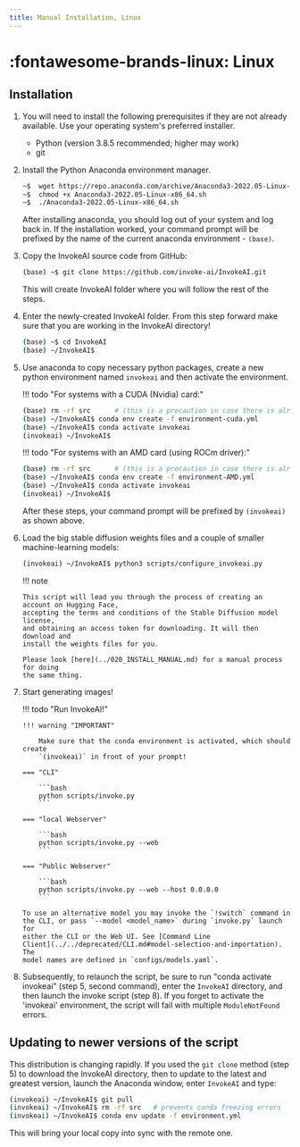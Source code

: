 ```yaml
---
title: Manual Installation, Linux
---
```


# :fontawesome-brands-linux: Linux

## Installation

1.  You will need to install the following prerequisites if they are not already
    available. Use your operating system's preferred installer.

    - Python (version 3.8.5 recommended; higher may work)
    - git

2.  Install the Python Anaconda environment manager.

    ```bash
    ~$  wget https://repo.anaconda.com/archive/Anaconda3-2022.05-Linux-x86_64.sh
    ~$  chmod +x Anaconda3-2022.05-Linux-x86_64.sh
    ~$  ./Anaconda3-2022.05-Linux-x86_64.sh
    ```

    After installing anaconda, you should log out of your system and log back
    in. If the installation worked, your command prompt will be prefixed by the
    name of the current anaconda environment - `(base)`.

3.  Copy the InvokeAI source code from GitHub:

    ```bash
    (base) ~$ git clone https://github.com/invoke-ai/InvokeAI.git
    ```

    This will create InvokeAI folder where you will follow the rest of the
    steps.

4.  Enter the newly-created InvokeAI folder. From this step forward make sure
    that you are working in the InvokeAI directory!

    ```bash
    (base) ~$ cd InvokeAI
    (base) ~/InvokeAI$
    ```

5.  Use anaconda to copy necessary python packages, create a new python
    environment named `invokeai` and then activate the environment.

    !!! todo "For systems with a CUDA (Nvidia) card:"

       ```bash
       (base) rm -rf src      # (this is a precaution in case there is already a src directory)
       (base) ~/InvokeAI$ conda env create -f environment-cuda.yml
       (base) ~/InvokeAI$ conda activate invokeai
       (invokeai) ~/InvokeAI$
       ```

    !!! todo "For systems with an AMD card (using ROCm driver):"

       ```bash
       (base) rm -rf src      # (this is a precaution in case there is already a src directory)
       (base) ~/InvokeAI$ conda env create -f environment-AMD.yml
       (base) ~/InvokeAI$ conda activate invokeai
       (invokeai) ~/InvokeAI$
       ```

    After these steps, your command prompt will be prefixed by `(invokeai)` as
    shown above.

6.  Load the big stable diffusion weights files and a couple of smaller
    machine-learning models:

    ```bash
    (invokeai) ~/InvokeAI$ python3 scripts/configure_invokeai.py
    ```

    !!! note

        This script will lead you through the process of creating an account on Hugging Face,
        accepting the terms and conditions of the Stable Diffusion model license,
        and obtaining an access token for downloading. It will then download and
        install the weights files for you.

        Please look [here](../020_INSTALL_MANUAL.md) for a manual process for doing
        the same thing.

7.  Start generating images!

    !!! todo "Run InvokeAI!"

        !!! warning "IMPORTANT"

            Make sure that the conda environment is activated, which should create
            `(invokeai)` in front of your prompt!

        === "CLI"

            ```bash
            python scripts/invoke.py
            ```

        === "local Webserver"

            ```bash
            python scripts/invoke.py --web
            ```

        === "Public Webserver"

            ```bash
            python scripts/invoke.py --web --host 0.0.0.0
            ```

        To use an alternative model you may invoke the `!switch` command in
        the CLI, or pass `--model <model_name>` during `invoke.py` launch for
        either the CLI or the Web UI. See [Command Line
        Client](../../deprecated/CLI.md#model-selection-and-importation). The
        model names are defined in `configs/models.yaml`.

8. Subsequently, to relaunch the script, be sure to run "conda activate
   invokeai" (step 5, second command), enter the `InvokeAI` directory, and then
   launch the invoke script (step 8). If you forget to activate the 'invokeai'
   environment, the script will fail with multiple `ModuleNotFound` errors.

## Updating to newer versions of the script

This distribution is changing rapidly. If you used the `git clone` method
(step 5) to download the InvokeAI directory, then to update to the latest and
greatest version, launch the Anaconda window, enter `InvokeAI` and type:

```bash
(invokeai) ~/InvokeAI$ git pull
(invokeai) ~/InvokeAI$ rm -rf src   # prevents conda freezing errors
(invokeai) ~/InvokeAI$ conda env update -f environment.yml
```

This will bring your local copy into sync with the remote one.
